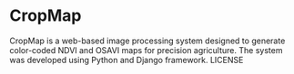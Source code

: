 # CropMap
CropMap is a web-based image processing system designed to generate color-coded NDVI and OSAVI maps for precision agriculture. The system was developed using Python and Django framework.
LICENSE
